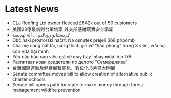 # Latest News
-  CLJ Roofing Ltd owner fleeced £642k out of 50 customers
-  美國23億最新對台軍售案 外交部感謝落實安全承諾
-  كريستيانو رونالدو … آلة تهديفية
-  Občinski prostorski načrt: Na osnutek prejeli 368 pripomb
-  Cha mẹ càng bất tài, càng thích giả vờ “hào phóng” trong 3 việc, vừa hại con vừa hại mình
-  Yêu cầu báo cáo việc giá vé máy bay 'nhảy múa' dịp Tết
-  Разпитват нови свидетели по делото "Семерджиев"
-  台灣國際運動及健身展智能化、數位化 3月盛大開展
-  Senate committee moves bill to allow creation of alternative public charter schools
-  Senate bill opens path for state to make money through forest-management wildfire prevention
